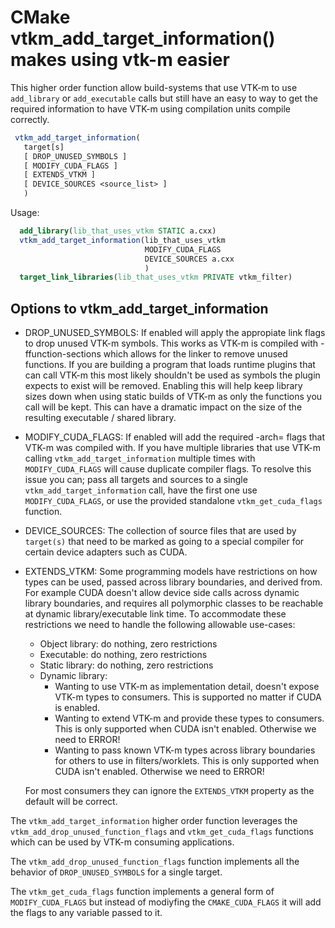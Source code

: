 # CMake vtkm_add_target_information() makes using vtk-m easier

This higher order function allow build-systems that use VTK-m
to use `add_library` or `add_executable` calls but still have an
easy to way to get the required information to have VTK-m using
compilation units compile correctly.

```cmake
 vtkm_add_target_information(
   target[s]
   [ DROP_UNUSED_SYMBOLS ]
   [ MODIFY_CUDA_FLAGS ]
   [ EXTENDS_VTKM ]
   [ DEVICE_SOURCES <source_list> ]
   )
```
 Usage:
 ```cmake
   add_library(lib_that_uses_vtkm STATIC a.cxx)
   vtkm_add_target_information(lib_that_uses_vtkm
                               MODIFY_CUDA_FLAGS
                               DEVICE_SOURCES a.cxx
                               )
   target_link_libraries(lib_that_uses_vtkm PRIVATE vtkm_filter)
```

## Options to vtkm_add_target_information

  - DROP_UNUSED_SYMBOLS: If enabled will apply the appropiate link
  flags to drop unused VTK-m symbols. This works as VTK-m is compiled with
  -ffunction-sections which allows for the linker to remove unused functions.
  If you are building a program that loads runtime plugins that can call
  VTK-m this most likely shouldn't be used as symbols the plugin expects
  to exist will be removed.
  Enabling this will help keep library sizes down when using static builds
  of VTK-m as only the functions you call will be kept. This can have a
  dramatic impact on the size of the resulting executable / shared library.
  - MODIFY_CUDA_FLAGS: If enabled will add the required -arch=<ver> flags
  that VTK-m was compiled with. If you have multiple libraries that use
  VTK-m calling `vtkm_add_target_information` multiple times with
  `MODIFY_CUDA_FLAGS` will cause duplicate compiler flags. To resolve this issue
  you can; pass all targets and sources to a single `vtkm_add_target_information`
  call, have the first one use `MODIFY_CUDA_FLAGS`, or use the provided
  standalone `vtkm_get_cuda_flags` function.

  - DEVICE_SOURCES: The collection of source files that are used by `target(s)` that
  need to be marked as going to a special compiler for certain device adapters
  such as CUDA.

  - EXTENDS_VTKM: Some programming models have restrictions on how types can be used,
  passed across library boundaries, and derived from.
  For example CUDA doesn't allow device side calls across dynamic library boundaries,
  and requires all polymorphic classes to be reachable at dynamic library/executable
  link time.
  To accommodate these restrictions we need to handle the following allowable
  use-cases:
    - Object library: do nothing, zero restrictions
    - Executable: do nothing, zero restrictions
    - Static library: do nothing, zero restrictions
    - Dynamic library:
      - Wanting to use VTK-m as implementation detail, doesn't expose VTK-m
      types to consumers. This is supported no matter if CUDA is enabled.
      - Wanting to extend VTK-m and provide these types to consumers.
      This is only supported when CUDA isn't enabled. Otherwise we need to ERROR!
      - Wanting to pass known VTK-m types across library boundaries for others
      to use in filters/worklets. This is only supported when CUDA isn't enabled. Otherwise we need to ERROR!

    For most consumers they can ignore the `EXTENDS_VTKM` property as the default will be correct.

The `vtkm_add_target_information` higher order function leverages the `vtkm_add_drop_unused_function_flags` and
`vtkm_get_cuda_flags` functions which can be used by VTK-m consuming applications.

The `vtkm_add_drop_unused_function_flags` function implements all the behavior of `DROP_UNUSED_SYMBOLS` for a single
target.

The `vtkm_get_cuda_flags` function implements a general form of `MODIFY_CUDA_FLAGS` but instead of modiyfing
the `CMAKE_CUDA_FLAGS` it will add the flags to any variable passed to it.




